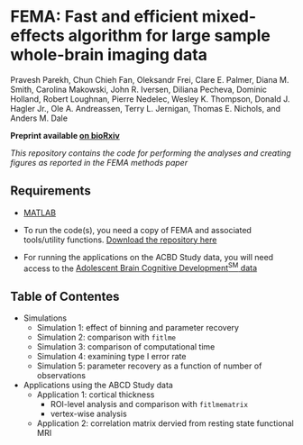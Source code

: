 # FEMA: Fast and efficient mixed-effects algorithm for large sample whole-brain imaging data 

Pravesh Parekh, Chun Chieh Fan, Oleksandr Frei, Clare E. Palmer, Diana M. Smith, Carolina Makowski, John R. Iversen, Diliana Pecheva, Dominic Holland, Robert Loughnan, Pierre Nedelec, Wesley K. Thompson, Donald J. Hagler Jr., Ole A. Andreassen, Terry L. Jernigan, Thomas E. Nichols, and Anders M. Dale 

**Preprint available [on bioRxiv](https://doi.org/10.1101/2021.10.27.466202)**

*This repository contains the code for performing the analyses and creating figures as reported in the FEMA methods paper*


## Requirements
* [MATLAB](http://mathworks.com)

* To run the code(s), you need a copy of FEMA and associated tools/utility functions. [Download the repository here](https://github.com/cmig-research-group/cmig_tools)

* For running the applications on the ACBD Study data, you will need access to the [Adolescent Brain Cognitive Development<sup>SM</sup> data](https://abcdstudy.org/)

## Table of Contentes
* Simulations
  - Simulation 1: effect of binning and parameter recovery
  - Simulation 2: comparison with `fitlme`
  - Simulation 3: comparison of computational time
  - Simulation 4: examining type I error rate
  - Simulation 5: parameter recovery as a function of number of observations
* Applications using the ABCD Study data
  - Application 1: cortical thickness
    - ROI-level analysis and comparison with `fitlmematrix`
    - vertex-wise analysis
  - Application 2: correlation matrix dervied from resting state functional MRI
